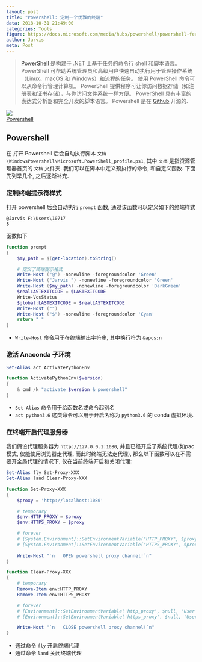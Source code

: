 ```yaml
---
layout: post
title: "Powershell: 定制一个优雅的终端"
data: 2018-10-31 21:49:00
categories: Tools
figure: https://docs.microsoft.com/media/hubs/powershell/powershell-features-windows.svg
author: Jarvis
meta: Post
---
```


> [PowerShell](https://docs.microsoft.com/zh-cn/powershell/scripting/powershell-scripting?view=powershell-6) 是构建于 .NET 上基于任务的命令行 shell 和脚本语言。 PowerShell 可帮助系统管理员和高级用户快速自动执行用于管理操作系统（Linux、macOS 和 Windows）和流程的任务。
> 使用 PowerShell 命令可以从命令行管理计算机。 PowerShell 提供程序可让你访问数据存储（如注册表和证书存储），与你访问文件系统一样方便。 PowerShell 具有丰富的表达式分析器和完全开发的脚本语言。
> Powershell 是在 [Github](https://github.com/powershell/powershell) 开源的.




<div class="polaroid">
    <img class="cool-img" src="https://docs.microsoft.com/media/hubs/powershell/powershell-features-windows.svg" Shannon/>
    <div class="container">
        <a href="https://docs.microsoft.comzh-cn/powershell/scripting/powershell-scripting?view=powershell-6">Powershell</a>
    </div>
</div>

## Powershell

在 打开 Powershell 后会自动执行脚本 `文档\WindowsPowershell\Microsoft.PowerShell_profile.ps1`, 其中 `文档` 是指资源管理器首页的 `文档` 文件夹. 我们可以在脚本中定义预执行的命令, 和自定义函数. 下面先列举几个, 之后逐渐补充.

### 定制终端提示符样式

打开 powershell 后会自动执行 `prompt` 函数, 通过该函数可以定义如下的终端样式

```
@Jarvis F:\Users\10717
$
```

函数如下

```powershell
function prompt  
{
    $my_path = $(get-location).toString()

    # 定义了终端提示格式
    Write-Host ("@") -nonewline -foregroundcolor 'Green'  
    Write-Host ("Jarvis ") -nonewline -foregroundcolor 'Green'  
    Write-Host ($my_path) -nonewline -foregroundcolor 'DarkGreen'  
    $realLASTEXITCODE = $LASTEXITCODE
    Write-VcsStatus
    $global:LASTEXITCODE = $realLASTEXITCODE
    Write-Host ("")
    Write-Host ("$") -nonewline -foregroundcolor 'Cyan'  
    return " "  
}
```

* `Write-Host` 命令用于在终端输出字符串, 其中换行符为 `&apos;n`

### 激活 Anaconda 子环境

```powershell
Set-Alias act ActivatePythonEnv

function ActivatePythonEnv($version)
{
    & cmd /k "activate $version & powershell"
}
```

* `Set-Alias` 命令用于给函数名或命令起别名
* `act python3.6` 这类命令可以用于开启名称为 `python3.6` 的 conda 虚拟环境.

### 在终端开启代理服务器

我们假设代理服务器为 `http://127.0.0.1:1080`, 并且已经开启了系统代理(如pac模式, 仅能使用浏览器走代理, 而此时终端无法走代理), 那么以下函数可以在不需要开全局代理的情况下, 仅在当前终端开启和关闭代理:

```powershell
Set-Alias fly Set-Proxy-XXX
Set-Alias land Clear-Proxy-XXX

function Set-Proxy-XXX
{
    $proxy = 'http://localhost:1080'

    # temporary
    $env:HTTP_PROXY = $proxy
    $env:HTTPS_PROXY = $proxy

    # forever
    # [System.Environment]::SetEnvironmentVariable("HTTP_PROXY", $proxy, "User")
    # [System.Environment]::SetEnvironmentVariable("HTTPS_PROXY", $proxy, "User")
    
    Write-Host "`n   OPEN powershell proxy channel!`n"
}

function Clear-Proxy-XXX
{
    # temporary
    Remove-Item env:HTTP_PROXY
    Remove-Item env:HTTPS_PROXY

    # forever
    # [Environment]::SetEnvironmentVariable('http_proxy', $null, 'User')
    # [Environment]::SetEnvironmentVariable('https_proxy', $null, 'User')

    Write-Host "`n   CLOSE powershell proxy channel!`n"
}
```

* 通过命令 `fly` 开启终端代理
* 通过命令 `land` 关闭终端代理

